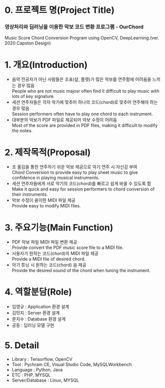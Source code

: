 # 0. 프로젝트 명(Project Title)
<h3>영상처리와 딥러닝을 이용한 악보 코드 변환 프로그램 - OurChord</h3> 
Music Score Chord Conversion Program using OpenCV, DeepLearning.(ver. 2020 Capston Design)

# 1. 개요(Introduction)
* 음악 전공자가 아닌 사람들은 조표(샾, 플랫)가 많은 악보를 연주함에 어려움을 느끼는 경우 많음 <br>
  People who are not music majosr often find it difficult to play music with lots of key signature.
* 세션 연주자들은 각자 악기에 맞추어 하나의 코드(chord)로 맞추어 연주해야 하는 경우 많음 <br>
  Session performers often have to play one chord to each instrument.
* 대부분의 악보가 PDF 파일로 제공되어 악보 수정이 어려움 <br>
  Most of the score are provided in PDF files, making it difficult to modify the notes.
# 2. 제작목적(Proposal)
* 조 옮김을 통한 연주하기 쉬운 악보 제공으로 악기 연주 시 자신감 부여 <br>
  Chord Conversion to provide easy to play sheet music to give confidence in playing musical instruments.
* 세션 연주자들에게 서로 악기의 코드(chord)를 빠르고 쉽게 바꿀 수 있도록 함 <br>
  Make it quick and easy for session performers to chord conversion of their instruments.
* 악보 수정이 용이한 MIDI 파일 제공 <br>
  Provide easy to modify MIDI files.
# 3. 주요기능(Main Function)
* PDF 악보 파일 MIDI 파일 변환 제공 <br>
 Provide convert the PDF music score file to a MIDI file.
* 사용자가 원하는 코드(chord)의 MIDI 파일 제공 <br>
  Provide a MIDI file of desired chord.
* 악기 튜닝 시 원하는 코드(chord) 음 제공 <br>
  Provide the desired sound of the chord when tuning the instrument.
# 4. 역할분담(Role)
* 임영규 : Application 환경 설계
* 김민지 : Server 환경 설계
* 문지수 : Database 환경 설계
* 공동 : 딥러닝 모델 구현
# 5. Detail
* Library : Tensorflow, OpenCV
* Tool : Pychram CE, Visual Studio Code, MySQLWorkbench
* Language : Python, Java
* ETC : PHP, MYSQL
* Server/Database : Linux, MYSQL

